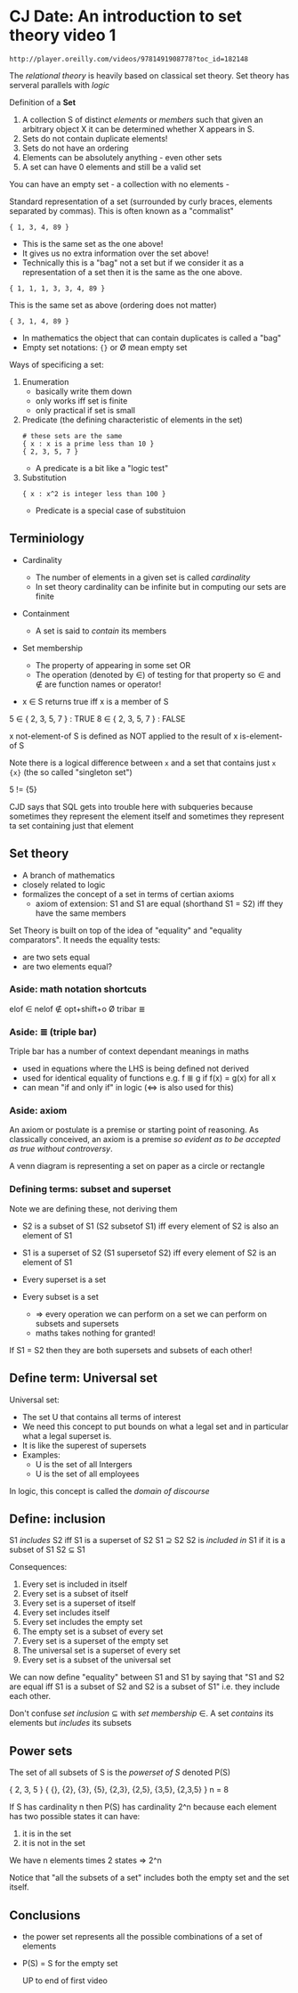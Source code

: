# CJ Date: An introduction to set theory video 1

    http://player.oreilly.com/videos/9781491908778?toc_id=182148

The _relational theory_ is heavily based on classical set theory. Set theory
has serveral parallels with _logic_

Definition of a **Set**

1. A collection S of distinct _elements_ or _members_ such that given an
   arbitrary object X it can be determined whether X appears in S.
2. Sets do not contain duplicate elements!
3. Sets do not have an ordering
4. Elements can be absolutely anything - even other sets
5. A set can have 0 elements and still be a valid set

You can have an empty set - a collection with no elements -

Standard representation of a set (surrounded by curly braces, elements
separated by commas). This is often known as a "commalist"

```
{ 1, 3, 4, 89 }
```

* This is the same set as the one above!
* It gives us no extra information over the set above!
* Technically this is a "bag" not a set but if we consider it as a
  representation of a set then it is the same as the one above.

```
{ 1, 1, 1, 3, 3, 4, 89 }
```

This is the same set as above (ordering does not matter)

```
{ 3, 1, 4, 89 }
```

* In mathematics the object that can contain duplicates is called a "bag"
* Empty set notations: `{}` or Ø mean empty set

Ways of specificing a set:

1. Enumeration
    * basically write them down
    * only works iff set is finite
    * only practical if set is small
2. Predicate (the defining characteristic of elements in the set)
    ```
    # these sets are the same
    { x : x is a prime less than 10 }
    { 2, 3, 5, 7 }
    ```
    * A predicate is a bit like a "logic test"
3. Substitution
    ```
    { x : x^2 is integer less than 100 }
    ```
    * Predicate is a special case of substituion


## Terminiology

* Cardinality
    * The number of elements in a given set is called _cardinality_
    * In set theory cardinality can be infinite but in computing our sets are finite
* Containment
    * A set is said to _contain_ its members
* Set membership
    * The property of appearing in some set
        OR
    * The operation  (denoted by ∈) of testing for that property
        so ∈ and ∉ are function names or operator!

* x ∈ S returns true iff x is a member of S

5 ∈ { 2, 3, 5, 7 } : TRUE
8 ∈ { 2, 3, 5, 7 } : FALSE

x not-element-of S is defined as NOT applied to the result of x is-element-of S

Note there is a logical difference between `x` and a set that contains just `x`
`{x}` (the so called "singleton set")

5 != {5}

CJD says that SQL gets into trouble here with subqueries because sometimes they
represent the element itself and sometimes they represent ta set containing
just that element

## Set theory

* A branch of mathematics
* closely related to logic
* formalizes the concept of a set in terms of certian axioms
    * axiom of extension: S1 and S1 are equal (shorthand S1 = S2) iff they have
      the same members

Set Theory is built on top of the idea of "equality" and "equality
comparators". It needs the equality tests:

* are two sets equal
* are two elements equal?

### Aside: math notation shortcuts

elof        ∈
nelof       ∉
opt+shift+o Ø
tribar      ≣

### Aside: ≣ (triple bar)

Triple bar has a number of context dependant meanings in maths

* used in equations where the LHS is being defined not derived
* used for identical equality of functions e.g. f ≣ g if f(x) = g(x) for all x
* can mean "if and only if" in logic (⇔ is also used for this)

### Aside: axiom

An axiom or postulate is a premise or starting point of reasoning. As
classically conceived, an axiom is a premise _so evident as to be accepted as
true without controversy_.

A venn diagram is representing a set on paper as a circle or rectangle

### Defining terms: subset and superset

Note we are defining these, not deriving them

* S2 is a subset of S1 (S2 subsetof S1) iff every element of S2 is also an
  element of S1
* S1 is a superset of S2 (S1 supersetof S2) iff every element of S2 is an
  element of S1

* Every superset is a set
* Every subset is a set
    * => every operation we can perform on a set we can perform on subsets and supersets
    * maths takes nothing for granted!

If S1 = S2 then they are both supersets and subsets of each other!

## Define term: Universal set

Universal set:
* The set U that contains all terms of interest
* We need this concept to put bounds on what a legal set and in particular what
  a legal superset is.
* It is like the superest of supersets
* Examples:
    * U is the set of all Intergers
    * U is the set of all employees

In logic, this concept is called the _domain of discourse_

## Define: inclusion

S1 _includes_ S2 iff S1 is a superset of S2
    S1 ⊇ S2
S2 is _included in_ S1 if it is a subset of S1
    S2 ⊆ S1


Consequences:

1. Every set is included in itself
2. Every set is a subset of itself
3. Every set is a superset of itself
4. Every set includes itself
5. Every set includes the empty set
6. The empty set is a subset of every set
7. Every set is a superset of the empty set
8. The universal set is a superset of every set
9. Every set is a subset of the universal set

We can now define "equality" between S1 and S1 by saying that "S1 and S2 are
equal iff S1 is a subset of S2 and S2 is a subset of S1" i.e. they include each
other.

Don't confuse _set inclusion_ ⊆ with _set membership_ ∈. A set _contains_ its
elements but _includes_ its subsets

## Power sets

The set of all subsets of S is the _powerset of S_ denoted P(S)

{ 2, 3, 5 }
{ {}, {2}, {3}, {5}, {2,3}, {2,5}, {3,5}, {2,3,5} } n = 8

If S has cardinality n then P(S) has cardinality 2^n because each element has
two possible states it can have:

1. it is in the set
2. it is not in the set

We have n elements times 2 states => 2^n

Notice that "all the subsets of a set" includes both the empty set and the set
itself.

## Conclusions

* the power set represents all the possible combinations of a set of elements
* P(S) = S for the empty set

    UP to end of first video
